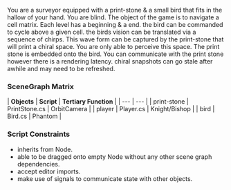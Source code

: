 You are a surveyor equipped with a print-stone & a small bird that fits in the hallow of your hand. You are blind.
The object of the game is to navigate a cell matrix. Each level has a beginning & a end. the bird can be commanded to cycle above a given cell. the birds vision can be translated via a sequence of chirps. This wave form can be captured by the print-stone that will print a chiral space. You are only able to perceive this space. The print stone is embedded onto the bird. You can communicate with the print stone however there is a rendering latency. chiral snapshots can go stale after awhile and may need to be refreshed. 

### SceneGraph Matrix
| **Objects** | **Script** | **Tertiary Function** |
| --- | --- | 
| print-stone | PrintStone.cs | OrbitCamera |
| player | Player.cs | Knight/Bishop |
| bird | Bird.cs | Phantom |

### Script Constraints
- inherits from Node.
- able to be dragged onto empty Node without any other scene graph dependencies.
- accept editor imports.
- make use of signals to communicate state with other objects.

  



